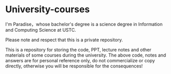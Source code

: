 # University-courses

I'm Paradise，whose bachelor's degree is a science degree in Information and Computing Science at USTC.

Please note and respect that this is a private repository.

This is a repository for storing the code, PPT, lecture notes and other materials of some courses during the university.
The above code, notes and answers are for personal reference only, do not commercialize or copy directly, otherwise you will be responsible for the consequences!
